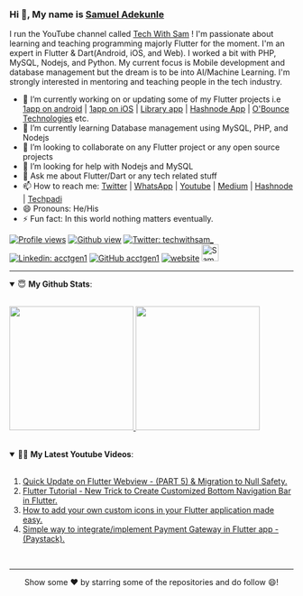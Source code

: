 ### Hi 👋, My name is [Samuel Adekunle](https://twitter.com/techwithsam_) 
<!--(https://www.google.com/search?q=samuel+adekunle+acctgen1&oq=samuel+adekunle+acctgen1)-->

<!--<p align='center'>I am a Software Developer / Mobile Developer(Both Android and iOS) using Flutter, I build solutions.</p> -->
<!--<p align='center'>-->
I run the YouTube channel called [Tech With Sam](https://youtube.com/c/TechWithSam?sub_confirmation=1) ! I'm passionate about learning and teaching programming majorly Flutter for the moment.
I'm an expert in Flutter & Dart(Android, iOS, and Web).
I worked a bit with PHP, MySQL, Nodejs, and Python.
My current focus is Mobile development and database management but the dream is to be into AI/Machine Learning.
I'm strongly interested in mentoring and teaching people in the tech industry.
<!--</p>-->

- 🔭 I’m currently working on or updating some of my Flutter projects i.e [1app on android](https://play.google.com/store/apps/details?id=com.obounce.oneapp1) | [1app on iOS](https://apps.apple.com/ng/app/1app-one-app-all-payments/id1517497322) | [Library app](https://play.google.com/store/apps/details?id=com.obounce.babajide_imran01) | [Hashnode App](https://play.google.com/store/apps/details?id=com.acctgen1.hashnode) | [O'Bounce Technologies](https://play.google.com/store/apps/dev?id=8337051862240891622) etc.
- 🌱 I’m currently learning Database management using MySQL, PHP, and Nodejs
- 👯 I’m looking to collaborate on any Flutter project or any open source projects
- 🤔 I’m looking for help with Nodejs and MySQL 
- 💬 Ask me about Flutter/Dart or any tech related stuff
- 📫 How to reach me: [Twitter](https://twitter.com/techwithsam_) | [WhatsApp](https://wa.me/message/JLGQNNTPG64IH1) | [Youtube](https://www.youtube.com/c/TechWithSam) | [Medium](https://techwithsam.medium.com) | [Hashnode](https://techwithsam.hashnode.dev/) | [Techpadi](https://techpadi.africa/author/acctgen1/)
- 😄 Pronouns: He/His
- ⚡ Fun fact: In this world nothing matters eventually.

[![Profile views](https://gpvc.arturio.dev/acctgen1)](https://twitter.com/techwithsam_) 
[![Github view](https://komarev.com/ghpvc/?username=techwithsam&label=Github-Views&color=blue&style=plastic)](https://twitter.com/techwithsam_) 
[![Twitter: techwithsam_](https://img.shields.io/twitter/follow/techwithsam_?style=social)](https://twitter.com/techwithsam_)
[![Linkedin: acctgen1](https://img.shields.io/badge/-TechWithSam-blue?style=flat-square&logo=Linkedin&logoColor=white&link=https://www.linkedin.com/in/techwithsam/)](https://www.linkedin.com/in/techwithsam/)
[![GitHub acctgen1](https://img.shields.io/github/followers/techwithsam?label=follow&style=social)](https://github.com/techwithsam)
[![website](https://img.shields.io/badge/PortfolioWebsite-Blog-2648ff?style=flat-square&logo=google-chrome)](https://techwithsam.hashnode.dev/)
<a href="https://dev.to/acctgen1">
  <img src="https://d2fltix0v2e0sb.cloudfront.net/dev-badge.svg" alt="Samuel Adekunle's DEV Profile" height="30" width="30">
</a>

---
<details open>
 <summary> 😇 <b>My Github Stats</b>: </summary>
<br>
  
<p>
  <a href="https://github.com/techwithsam">
  <img height="220em" src = "https://github-readme-stats.vercel.app/api?username=techwithsam&show_icons=true&theme=tokyonight&line_height=33&hide_border=true&count_private=true">
  </a>
  <a href="https://github.com/techwithsam">
  <img height="220em" src = "https://github-readme-stats.vercel.app/api/top-langs/?username=techwithsam&theme=tokyonight&hide_border=true&&count_private=true&include_all_commits=true">
  </a>
</p>
</details>
<br>

<details open>
  <summary> 👨‍💻 <b>My Latest Youtube Videos</b>: </summary>
  <br>
  
  1. [Quick Update on Flutter Webview - (PART 5) & Migration to Null Safety.](https://youtu.be/-34HRpu0AD8)
  2. [Flutter Tutorial - New Trick to Create Customized Bottom Navigation Bar in Flutter.](https://youtu.be/fwimh_2vPgs)
  3. [How to add your own custom icons in your Flutter application made easy.](https://youtu.be/FUeAr2LkSSw)
  4. [Simple way to integrate/implement Payment Gateway in Flutter app - (Paystack).](https://youtu.be/u04qkUasic8)
  
</details>

<!--
<p align = "center">
  <a href="https://github.com/techwithsam/flutter-push-notification-without-firebase">
  <img align="center" src="https://github-readme-stats.vercel.app/api/pin/?username=techwithsam&repo=flutter-push-notification-without-firebase&theme=tokyonight" />
</a>
<a href="https://github.com/techwithsam/flutter-app-hashnode-API">
 <img align="center" src="https://github-readme-stats.vercel.app/api/pin/?username=techwithsam&repo=flutter-app-hashnode-API&theme=tokyonight" />
</a>
</p>
--
<p align="center">
  <a href="https://github.com/techwithsam">
<img src="https://github-readme-streak-stats.herokuapp.com/?user=techwithsam&theme=tokyonight" />
    </a>
  </p>
--
<h3>⚙️  GitHub Analytics </h3>
<p align = "center">
  <a href="https://github.com/techwithsam">
<img src="https://activity-graph.herokuapp.com/graph?username=techwithsam&show_icons=true&count_private=true&area=true&line=ABD6DFFF&point=89ABE3FF&hide_border=true&theme=tokyonight" />
    </a>
</p>
-->
<br>
<hr>
<p align = "center">
Show some ❤️ by starring some of the repositories and do follow 😄!
</p>
